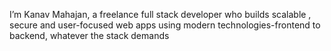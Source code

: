 I’m Kanav Mahajan, a freelance full stack
 developer who builds scalable , secure and 
user-focused web apps using modern 
technologies-frontend to backend, 
whatever the stack demands
